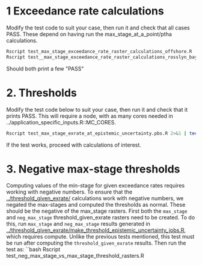 # 1 Exceedance rate calculations
Modify the test code to suit your case, then run it and check that all cases PASS.
These depend on having run the max_stage_at_a_point/ptha calculations. 
```bash
Rscript test_max_stage_exceedance_rate_raster_calculations_offshore.R
Rscript test__max_stage_exceedance_rate_raster_calculations_rosslyn_bay.R
```
Should both print a few "PASS"

# 2. Thresholds
Modify the test code below to suit your case, then run it and check that it prints PASS.
This will require a node, with as many cores needed in ../application_specific_inputs.R::MC_CORES.
```bash
Rscript test_max_stage_exrate_at_epistemic_uncertainty.pbs.R 2>&1 | tee log/test_max_stage_exrate_at_epistemic_uncertainty.pbs.log
```
If the test works, proceed with calculations of interest.

# 3. Negative max-stage thresholds
Computing values of the min-stage for given exceedance rates requires working with negative numbers. To ensure that the [../threshold_given_exrate/](../threshold_given_exrate/) calculations work with negative numbers, we negated the max-stages and computed the thresholds as normal. These should be the negative of the max_stage rasters. First both the `max_stage` and `neg_max_stage` threshold_given_exrate rasters need to be created. To do this, run `max_stage` and `neg_max_stage` results generated in [../threshold_given_exrate/make_threshold_epistemic_uncertainty_jobs.R](../threshold_given_exrate/make_threshold_epistemic_uncertainty_jobs.R), which requires compute. Unlike the previous tests mentioned, this test must be run after computing the `threshold_given_exrate` results. Then run the test as:
``bash
Rscript test_neg_max_stage_vs_max_stage_threshold_rasters.R
```
